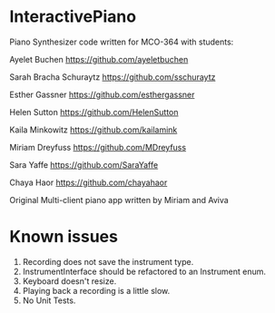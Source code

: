 InteractivePiano
================

Piano Synthesizer code written for MCO-364 with students:

Ayelet Buchen https://github.com/ayeletbuchen

Sarah Bracha Schuraytz https://github.com/sschuraytz

Esther Gassner https://github.com/esthergassner

Helen Sutton https://github.com/HelenSutton

Kaila Minkowitz https://github.com/kailamink

Miriam Dreyfuss https://github.com/MDreyfuss

Sara Yaffe https://github.com/SaraYaffe

Chaya Haor https://github.com/chayahaor

Original Multi-client piano app written by Miriam and Aviva

Known issues
================

1. Recording does not save the instrument type.
2. InstrumentInterface should be refactored to an Instrument enum.
3. Keyboard doesn't resize.
4. Playing back a recording is a little slow.
5. No Unit Tests.